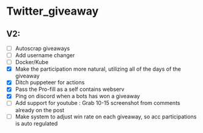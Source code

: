 # Twitter_giveaway

## V2:

 * [ ] Autoscrap giveaways
 * [ ] Add username changer
 * [ ] Docker/Kube
 * [x] Make the participation more natural, utilizing all of the days of the giveaway
 * [x] Ditch puppeteer for actions
 * [x] Pass the Pro-fill as a self contains webserv
 * [x] Ping on discord when a bots has won a giveaway
 * [ ] Add support for youtube : Grab 10-15 screenshot from comments already on the post
 * [ ] Make system to adjust win rate on each giveaway, so acc participations is auto regulated
